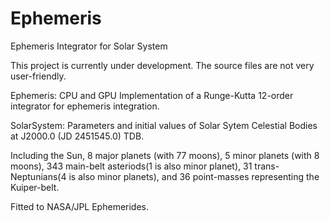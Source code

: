 # Ephemeris
Ephemeris Integrator for Solar System

This project is currently under development. The source files are not very user-friendly.

Ephemeris: CPU and GPU Implementation of a Runge-Kutta 12-order integrator for ephemeris integration.

SolarSystem: Parameters and initial values of Solar Sytem Celestial Bodies at J2000.0 (JD 2451545.0) TDB.

  Including the Sun, 8 major planets (with 77 moons), 5 minor planets (with 8 moons),
343 main-belt asteriods(1 is also minor planet), 31 trans-Neptunians(4 is also minor planets), and 36 point-masses representing the Kuiper-belt.

  Fitted to NASA/JPL Ephemerides.

